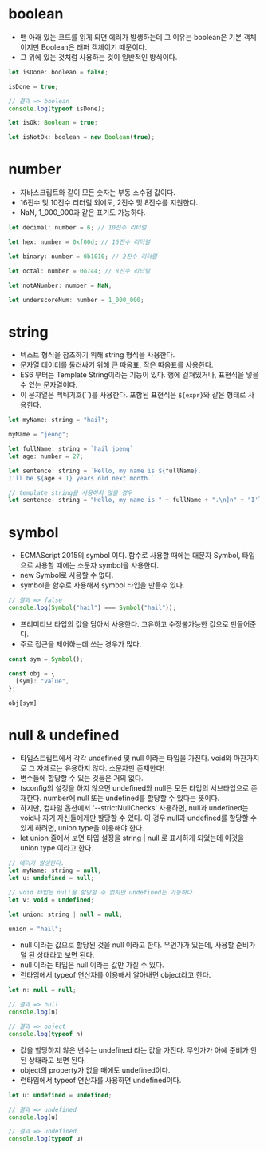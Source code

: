 # boolean
- 맨 아래 있는 코드를 읽게 되면 에러가 발생하는데 그 이유는 boolean은 기본 객체이지만 Boolean은 래퍼 객체이기 때문이다.
- 그 위에 있는 것처럼 사용하는 것이 일반적인 방식이다.
```js
let isDone: boolean = false;

isDone = true;

// 결과 => boolean
console.log(typeof isDone);

let isOk: Boolean = true;

let isNotOk: boolean = new Boolean(true);
```

# number
- 자바스크립트와 같이 모든 숫자는 부동 소수점 값이다.
- 16진수 및 10진수 리터럴 외에도, 2진수 및 8진수를 지원한다.
- NaN, 1_000_000과 같은 표기도 가능하다.
```js
let decimal: number = 6; // 10진수 리터럴

let hex: number = 0xf00d; // 16진수 리터럴

let binary: number = 0b1010; // 2진수 리터럴

let octal: number = 0o744; // 8진수 리터럴

let notANumber: number = NaN;

let underscoreNum: number = 1_000_000;
```

# string
- 텍스트 형식을 참조하기 위해 string 형식을 사용한다.
- 문자열 데이터를 둘러싸기 위해 큰 따옴표, 작은 따옴표를 사용한다.
- ES6 부터는 Template String이라는 기능이 있다. 행에 걸쳐있거나, 표현식을 넣을 수 있는 문자열이다.
- 이 문자열은 백틱기호(``)를 사용한다. 포함된 표현식은 `${expr}`와 같은 형태로 사용한다.

```js
let myName: string = "hail";

myName = "jeong";

let fullName: string = `hail joeng`
let age: number = 27;

let sentence: string = `Hello, my name is ${fullName}.
I'll be ${age + 1} years old next month.`

// template string을 사용하지 않을 경우
let sentence: string = "Hello, my name is " + fullName + ".\n]n" + "I'll be " + (age + 1) + "years old next month."
```

# symbol
- ECMAScript 2015의 symbol 이다. 함수로 사용할 때에는 대문자 Symbol, 타입으로 사용할 때에는 소문자 symbol을 사용한다.
- new Symbol로 사용할 수 없다.
- symbol을 함수로 사용해서 symbol 타입을 만들수 있다.
```js
// 결과 => false
console.log(Symbol("hail") === Symbol("hail"));
```
- 프리미티브 타입의 값을 담아서 사용한다. 고유하고 수정불가능한 값으로 만들어준다. 
- 주로 접근을 제어하는데 쓰는 경우가 많다.
```js
const sym = Symbol();

const obj = {
  [sym]: "value",
};

obj[sym]
```

# null & undefined
- 타입스트립트에서 각각 undefined 및 null 이라는 타입을 가진다. void와 마찬가지로 그 자체로는 유용하지 않다. 소문자만 존재한다!
- 변수들에 할당할 수 있는 것들은 거의 없다.
- tsconfig의 설정을 하지 않으면 undefined와 null은 모든 타입의 서브타입으로 존재한다. number에 null 또는 undefined를 할당할 수 있다는 뜻이다.
- 하지만, 컴파일 옵션에서 '--strictNullChecks' 사용하면, null과 undefined는 void나 자기 자신들에게만 할당할 수 있다. 이 경우 null과 undefined를 할당할 수 있게 하려면, union type을 이용해야 한다.
- let union 줄에서 보면 타입 설정을 string | null 로 표시하게 되었는데 이것을 union type 이라고 한다.
```js
// 에러가 발생한다.
let myName: string = null;
let u: undefined = null;

// void 타입은 null을 할당할 수 없지만 undefined는 가능하다.
let v: void = undefined;

let union: string | null = null;

union = "hail";
```
- null 이라는 값으로 할당된 것을 null 이라고 한다. 무언가가 있는데, 사용할 준비가 덜 된 상태라고 보면 된다.
- null 이라는 타입은 null 이라는 값만 가질 수 있다.
- 런타임에서 typeof 연산자를 이용해서 알아내면 object라고 한다.
```js
let n: null = null;

// 결과 => null
console.log(n)

// 결과 => object
console.log(typeof n)
```
- 값을 할당하지 않은 변수는 undefined 라는 값을 가진다. 무언가가 아예 준비가 안된 상태라고 보면 된다.
- object의 property가 없을 때에도 undefined이다.
- 런타임에서 typeof 연산자를 사용하면 undefined이다.
```js
let u: undefined = undefined;

// 결과 => undefined
console.log(u)

// 결과 => undefined
console.log(typeof u)
```






































